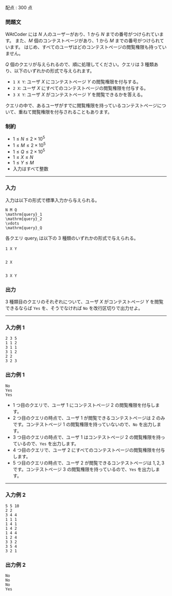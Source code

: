 配点 : $300$ 点

### 問題文

WAtCoder には $N$ 人のユーザーがおり、$1$ から $N$ までの番号がつけられています。 また、$M$ 個のコンテストページがあり、$1$ から $M$ までの番号がつけられています。 はじめ、すべてのユーザはどのコンテストページの閲覧権限も持っていません。

$Q$ 個のクエリが与えられるので、順に処理してください。クエリは $3$ 種類あり、以下のいずれかの形式で与えられます。

  * `1 X Y`: ユーザ $X$ にコンテストページ $Y$ の閲覧権限を付与する。
  * `2 X`: ユーザ $X$ にすべてのコンテストページの閲覧権限を付与する。
  * `3 X Y`: ユーザ $X$ がコンテストページ $Y$ を閲覧できるかを答える。



クエリの中で、あるユーザがすでに閲覧権限を持っているコンテストページについて、重ねて閲覧権限を付与されることもあります。

### 制約

  * $1 \leq N \leq 2 \times 10^5$
  * $1 \leq M \leq 2 \times 10^5$
  * $1 \leq Q \leq 2 \times 10^5$
  * $1 \leq X \leq N$
  * $1 \leq Y \leq M$
  * 入力はすべて整数



* * *

### 入力

入力は以下の形式で標準入力から与えられる。
    
    
    N M Q
    \mathrm{query}_1
    \mathrm{query}_2
    \vdots
    \mathrm{query}_Q

各クエリ $\mathrm{query}_i$ は以下の $3$ 種類のいずれかの形式で与えられる。
    
    
    1 X Y
    
    
    2 X
    
    
    3 X Y

### 出力

$3$ 種類目のクエリのそれぞれについて、ユーザ $X$ がコンテストページ $Y$ を閲覧できるならば `Yes` を、そうでなければ `No` を改行区切りで出力せよ。

* * *

### 入力例 1
    
    
    2 3 5
    1 1 2
    3 1 1
    3 1 2
    2 2
    3 2 3

### 出力例 1
    
    
    No
    Yes
    Yes

  * $1$ つ目のクエリで、ユーザ $1$ にコンテストページ $2$ の閲覧権限を付与します。
  * $2$ つ目のクエリの時点で、ユーザ $1$ が閲覧できるコンテストページは $2$ のみです。コンテストページ $1$ の閲覧権限を持っていないので、`No` を出力します。
  * $3$ つ目のクエリの時点で、ユーザ $1$ はコンテストページ $2$ の閲覧権限を持っているので、`Yes` を出力します。
  * $4$ つ目のクエリで、ユーザ $2$ にすべてのコンテストページの閲覧権限を付与します。
  * $5$ つ目のクエリの時点で、ユーザ $2$ が閲覧できるコンテストページは $1,2,3$ です。コンテストページ $3$ の閲覧権限を持っているので、`Yes` を出力します。



* * *

### 入力例 2
    
    
    5 5 10
    2 2
    3 4 4
    1 1 1
    1 4 1
    1 4 2
    1 4 4
    1 2 4
    3 3 2
    3 5 4
    3 2 1

### 出力例 2
    
    
    No
    No
    No
    Yes